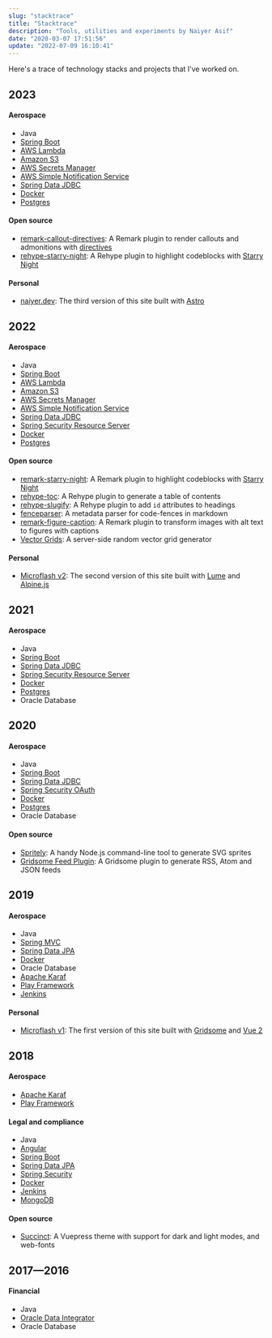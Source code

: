 ```yaml
---
slug: "stacktrace"
title: "Stacktrace"
description: "Tools, utilities and experiments by Naiyer Asif"
date: "2020-03-07 17:51:56"
update: "2022-07-09 16:10:41"
---
```


Here's a trace of technology stacks and projects that I've worked on.

## 2023

#### Aerospace

- Java
- [Spring Boot](https://github.com/spring-projects/spring-boot)
- [AWS Lambda](https://aws.amazon.com/lambda/)
- [Amazon S3](https://aws.amazon.com/s3/)
- [AWS Secrets Manager](https://aws.amazon.com/secrets-manager/)
- [AWS Simple Notification Service](https://aws.amazon.com/sns/)
- [Spring Data JDBC](https://github.com/spring-projects/spring-data-relational)
- [Docker](https://www.docker.com/)
- [Postgres](https://www.postgresql.org/)

#### Open source

- [remark-callout-directives](https://github.com/Microflash/remark-callout-directives): A Remark plugin to render callouts and admonitions with [directives](https://talk.commonmark.org/t/generic-directives-plugins-syntax/444)
- [rehype-starry-night](https://github.com/Microflash/rehype-starry-night): A Rehype plugin to highlight codeblocks with [Starry Night](https://github.com/wooorm/starry-night)

#### Personal

- [naiyer.dev](https://github.com/naiyerasif/naiyer.dev): The third version of this site built with [Astro](https://astro.build/)

## 2022

#### Aerospace

- Java
- [Spring Boot](https://github.com/spring-projects/spring-boot)
- [AWS Lambda](https://aws.amazon.com/lambda/)
- [Amazon S3](https://aws.amazon.com/s3/)
- [AWS Secrets Manager](https://aws.amazon.com/secrets-manager/)
- [AWS Simple Notification Service](https://aws.amazon.com/sns/)
- [Spring Data JDBC](https://github.com/spring-projects/spring-data-relational)
- [Spring Security Resource Server](https://github.com/spring-projects/spring-security/tree/main/oauth2/oauth2-resource-server)
- [Docker](https://www.docker.com/)
- [Postgres](https://www.postgresql.org/)

#### Open source

- [remark-starry-night](https://github.com/Microflash/remark-starry-night): A Remark plugin to highlight codeblocks with [Starry Night](https://github.com/wooorm/starry-night)
- [rehype-toc](https://github.com/Microflash/rehype-toc): A Rehype plugin to generate a table of contents
- [rehype-slugify](https://github.com/Microflash/rehype-slugify): A Rehype plugin to add `id` attributes to headings
- [fenceparser](https://github.com/Microflash/fenceparser): A metadata parser for code-fences in markdown
- [remark-figure-caption](https://github.com/Microflash/remark-figure-caption): A Remark plugin to transform images with alt text to figures with captions
- [Vector Grids](https://github.com/Microflash/vector-grids): A server-side random vector grid generator

#### Personal

- [Microflash v2](https://github.com/Microflash/site.v2): The second version of this site built with [Lume](https://lume.land/) and [Alpine.js](https://alpinejs.dev/)

## 2021

#### Aerospace

- Java
- [Spring Boot](https://github.com/spring-projects/spring-boot)
- [Spring Data JDBC](https://github.com/spring-projects/spring-data-relational)
- [Spring Security Resource Server](https://github.com/spring-projects/spring-security/tree/main/oauth2/oauth2-resource-server)
- [Docker](https://www.docker.com/)
- [Postgres](https://www.postgresql.org/)
- Oracle Database

## 2020

#### Aerospace

- Java
- [Spring Boot](https://github.com/spring-projects/spring-boot)
- [Spring Data JDBC](https://github.com/spring-projects/spring-data-relational)
- [Spring Security OAuth](https://github.com/spring-attic/spring-security-oauth)
- [Docker](https://www.docker.com/)
- [Postgres](https://www.postgresql.org/)
- Oracle Database

#### Open source

- [Spritely](https://github.com/Microflash/spritely): A handy Node.js command-line tool to generate SVG sprites
- [Gridsome Feed Plugin](https://github.com/Microflash/gridsome-plugin-feed): A Gridsome plugin to generate RSS, Atom and JSON feeds

## 2019

#### Aerospace

- Java
- [Spring MVC](https://github.com/spring-projects/spring-framework)
- [Spring Data JPA](https://github.com/spring-projects/spring-data-jpa)
- [Docker](https://www.docker.com/)
- Oracle Database
- [Apache Karaf](https://karaf.apache.org/)
- [Play Framework](https://github.com/playframework/playframework)
- [Jenkins](https://www.jenkins.io/)

#### Personal

- [Microflash v1](https://github.com/Microflash/site.v1): The first version of this site built with [Gridsome](https://github.com/gridsome/gridsome) and [Vue 2](https://github.com/vuejs/vue)

## 2018

#### Aerospace

- [Apache Karaf](https://karaf.apache.org/)
- [Play Framework](https://github.com/playframework/playframework)

#### Legal and compliance

- Java
- [Angular](https://github.com/angular/angular)
- [Spring Boot](https://github.com/spring-projects/spring-boot)
- [Spring Data JPA](https://github.com/spring-projects/spring-data-jpa)
- [Spring Security](https://github.com/spring-projects/spring-security)
- [Docker](https://www.docker.com/)
- [Jenkins](https://www.jenkins.io/)
- [MongoDB](https://www.mongodb.com/)

#### Open source

- [Succinct](https://succinct.mflash.dev/): A Vuepress theme with support for dark and light modes, and web-fonts

## 2017&mdash;2016

#### Financial

- Java
- [Oracle Data Integrator](https://www.oracle.com/in/middleware/technologies/data-integrator.html)
- Oracle Database
